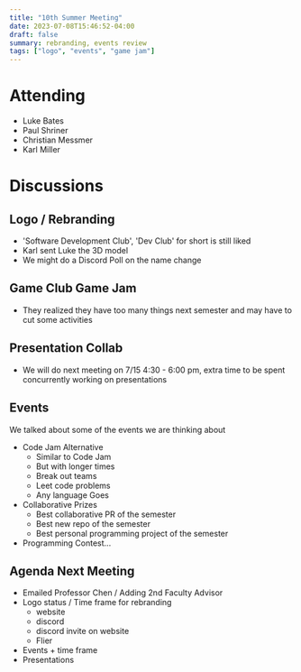 ```yaml
---
title: "10th Summer Meeting"
date: 2023-07-08T15:46:52-04:00
draft: false
summary: rebranding, events review
tags: ["logo", "events", "game jam"]
---
```


# Attending

- Luke Bates
- Paul Shriner
- Christian Messmer
- Karl Miller
  
# Discussions

## Logo / Rebranding

- 'Software Development Club', 'Dev Club' for short is still liked
- Karl sent Luke the 3D model
- We might do a Discord Poll on the name change

## Game Club Game Jam

- They realized they have too many things next semester and may have to cut some activities

## Presentation Collab

- We will do next meeting on 7/15 4:30 - 6:00 pm, extra time to be spent concurrently working on presentations

## Events

We talked about some of the events we are thinking about

- Code Jam Alternative
    - Similar to Code Jam
    - But with longer times
    - Break out teams
    - Leet code problems
    - Any language Goes
- Collaborative Prizes
    - Best collaborative PR of the semester
    - Best new repo of the semester
    - Best personal programming project of the semester
- Programming Contest...

## Agenda Next Meeting

- Emailed Professor Chen / Adding 2nd Faculty Advisor 
- Logo status / Time frame for rebranding
    - website
    - discord
    - discord invite on website
    - Flier
- Events + time frame
- Presentations

